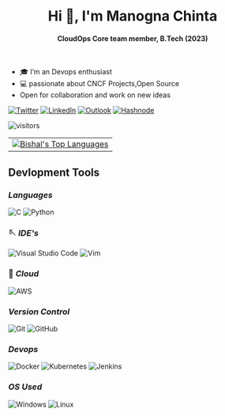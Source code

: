 **<h1 align="center">Hi 👋, I&apos;m Manogna Chinta</h1>**

<h4 align="center">
  CloudOps Core team member, B.Tech (2023)
</h4>
<br>

<p align = "center">

- 🎓 I’m an Devops enthusiast
- 💻 passionate about CNCF Projects,Open Source 
- Open for collaboration and work on new ideas

[![Twitter](https://img.shields.io/badge/manogna-%231DA1F2.svg?style=for-the-badge&logo=Twitter&logoColor=white)](https://twitter.com/__manogna__)
[![LinkedIn](https://img.shields.io/badge/linkedin-%230077B5.svg?style=for-the-badge&logo=linkedin&logoColor=white)](https://www.linkedin.com/in/manogna-chinta)
[![Outlook](https://img.shields.io/badge/Gmail-0078D4?style=for-the-badge&logo=gmail&logoColor=white)](mailto:manognar15@gmail.com)
[![Hashnode](https://img.shields.io/badge/Hashnode-2962FF?style=for-the-badge&logo=hashnode&logoColor=white)](https://hashnode.com/@manogna-chinta)

<p></p>

![visitors](https://visitor-badge.laobi.icu/badge?page_id=manogna-chinta.manogna-chinta)

<p></p>
<table>
  <tr>
    <td>
      <a href="https://github.com/bishal7679"><img alt="Bishal's Top Languages" src="https://github-readme-stats.vercel.app/api/top-langs/?username=bishal7679&langs_count=8&count_private=true&layout=compact&theme=react&hide_border=true&bg_color=1d2a3a"/></a>
    </td>
  </tr>
</table>

## **Devlopment Tools**

### *Languages*
![C](https://img.shields.io/badge/c-%2300599C.svg?style=for-the-badge&logo=c&logoColor=white)
![Python](https://img.shields.io/badge/python-3670A0?style=for-the-badge&logo=python&logoColor=ffdd54)

### 🪡 *IDE's*
![Visual Studio Code](https://img.shields.io/badge/Visual%20Studio%20Code-0078d7.svg?style=for-the-badge&logo=visual-studio-code&logoColor=white)
![Vim](https://img.shields.io/badge/VIM-%2311AB00.svg?style=for-the-badge&logo=vim&logoColor=white)

### 🎈 *Cloud*
![AWS](https://img.shields.io/badge/AWS-%23FF9900.svg?style=for-the-badge&logo=amazon-aws&logoColor=white)

### *Version Control*
![Git](https://img.shields.io/badge/git-%23F05033.svg?style=for-the-badge&logo=git&logoColor=white)
![GitHub](https://img.shields.io/badge/github-%23121011.svg?style=for-the-badge&logo=github&logoColor=white)

### *Devops*
![Docker](https://img.shields.io/badge/docker-%230db7ed.svg?style=for-the-badge&logo=docker&logoColor=white)
![Kubernetes](https://img.shields.io/badge/kubernetes-%23326ce5.svg?style=for-the-badge&logo=kubernetes&logoColor=white)
![Jenkins](https://img.shields.io/badge/jenkins-%232C5263.svg?style=for-the-badge&logo=jenkins&logoColor=white)

### *OS Used*
![Windows](https://img.shields.io/badge/Windows-0078D6?style=for-the-badge&logo=windows&logoColor=white)
![Linux](https://img.shields.io/badge/Linux-FCC624?style=for-the-badge&logo=linux&logoColor=black)
